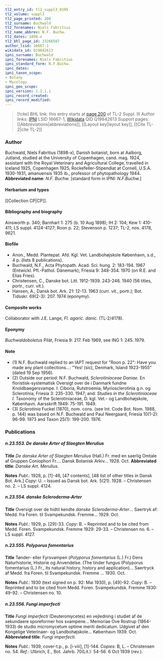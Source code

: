```yaml
---
tl2_entry_id: tl2_suppl3_0195
tl2_volume: suppl3
tl2_page_printed: 200
tl2_surname: Buchwald
tl2_forenames: Niels Fabritius
tl2_name_abbrev: N.F. Buchw.
tl2_dates: 1898-x
tl2_bhl_page_id: 33266507
author_lsid: 16667-1
wikidata_id: Q19842613
ipni_surname: Buchwald
ipni_forenames: Niels Fabritius
ipni_standard_form: N.F.Buchw.
ipni_dates: 
ipni_taxon_scope: 
- Botany
- Mycology
ipni_geo_scope: 
ipni_version: 1.1.1.1
ipni_record_created: 
ipni_record_modified:
---
```


> [!cite] BHL link: this entry starts at [page 200](https://www.biodiversitylibrary.org/page/33266507) of TL-2 Suppl. III
> Author links: [IPNI](https://www.ipni.org/a/16667-1) LSID 16667-1, [Wikidata](https://www.wikidata.org/wiki/Q19842613) QID Q19842613
> Support pages: [[Abbreviations|abbreviations]], [[Layout key|layout key]], [[Cite TL-2|cite TL-2]]

### Author

Buchwald, Niels Fabritius (1898-x), Danish botanist, born at Aalborg, Jutland, studied at the University of Copenhagen, cand. mag. 1924, assistant with the Royal Veterinary and Agricultural College, travelled in Iceland 1925, Copenhagen 1925, Rockefeller-Stipendiat at Cornell, U.S.A. 1930-1931, amanuensis 1935 ib., professor of phytopathology 1944. 
**Abbreviated name**: *N.F. Buchw.* \[standard form in IPNI: *N.F.Buchw.*\]

#### Herbarium and types

[[Collection CP|CP]].

#### Bibliography and biography

Ainsworth p. 340; Barnhart 1: 275 (b. 10 Aug 1898); IH 2: 104; Kew 1: 410-411; LS suppl. 4124-4127; Roon p. 22; Stevenson p. 1237; TL-2, nos. 4178, 9621.

#### Biofile

- Anon., Medd. Plantepat. Afd. Kgl. Vet. Landbohøjskole København, s.d., 4 p. (lists 8 publications).
- Buchwald, N.F., Acta Phytopath. Acad. Sci. hung. 2: 183-194. 1967 (Entwickl. Pfl.-Pathol. Dänemark); Friesia 9: 348-354. 1970 (on R.E. and Elias Fries).
- Christensen, C., Danske bot. Litt. 1912-1939. 243-246. 1940 (56 titles, portr., curr. vit.).
- Hansen, A., Dansk bot. Ark. 21: 12-13. 1963 (curr. vit., portr.); Bot. Tidsskr. 69(2-3): 207. 1974 (eponymy).

#### Composite works

Collaborator with J.E. Lange, *Fl. agaric. danic.* (TL-2/4178).

#### Eponymy

*Buchwaldoboletus* Pilát, Friesia 9: 217. Feb 1969, see ING 1: 245. 1979.

#### Note

- (1) N.F. Buchwald replied to an IAPT request for "Roon p. 22": Have you made any plant collections...: "Yes! (sic), Denmark, Island 1923-1955" (dated 19 Sep 1956).
- (2) Outside our period: N.F. Buchwald, *Sclerotiniaceae Daniae*. En floristisk-systematisk Oversigt over de i Danmark fundne Knoldbaegersvampe. I. Ciboria, Rutstroemia, Myriosclerotinia g.n. og Sclerotinia, Friesia 3: 235-330. 1947; and: *Studies in the Sclerotiniaceae I*. Taxonomy of the Sclerotiniaceae, D. kgl. Vet.- og Landbohøjskole, København. Aarsskrift 1949: 75-191. 1949.
- (3) *Sclerotinia* Fuckel (1870), nom. cons. (see Int. Code Bot. Nom. 1988, p. 144) was based on N.F. Buchwald and Paul Neergaard, Friesia 10(1-2): 96-99. 1973 and Taxon 25(1): 199-200. 1976.

### Publications

##### n.23.553. De danske Arter of Slaegten Merulius

**Title**
*De danske Arter of Slaegten Merulius* (Hall.) Fr. med en saerlig Omtale af Gruppen Coniophori Fr.... Dansk Botanisk Arkiv... 1928. Oct.
**Abbreviated title**: *Danske Art. Merulius*.

**Notes**
*Publ*.: 1928, p. \[1\]-46, \[47 contents\], \[48 list of other titles in Dansk Bot. Ark.\] *Copy*: U. – Issued as Dansk bot. Ark. 5(21). 1928. – Christensen no. 2. – LS suppl. 4124.

##### n.23.554. danske Scleroderma-Arter

**Title**
Oversigt over de hidtil kendte *danske Scleroderma-Arter*... Saertryk af: Medd. fra Foren. til Svampekundsk. Fremme... 1929. Oct.

**Notes**
*Publ*.: 1929, p. \[29\]-33. *Copy*: B. – Reprinted and to be cited from Medd. Foren. Svampekundsk. Fremme 1929: 29-33. – Christensen no. 6. – LS suppl. 4127.

##### n.23.555. Polyporus fomentarius

**Title**
Tønder- eller Fyrsvampen (*Polyporus fomentarius* (L.) Fr.) Dens Naturhistorie, Historie og Anvendelse. (The tinder fungus (Polyporus fomentarius (L.) Fr., its natural history, history and application)... Saertryck af Medd. fra Foren. til Svampekundsk. Fremme ... 1930. Oct.

**Notes**
*Publ*.: 1930 (text signed on p. 92: Mai 1930), p. \[49\]-92. *Copy*: B. – Reprinted and to be cited from Medd. Foren. Svampekundsk. Fremme 1930: 49-92. – Christensen no. 10.

##### n.23.556. Fungi imperfecti

**Title**
*Fungi imperfecti* (Deuteromycetes) en vejledning i studiet af de sekundaere sporeformer hos svampene... Memoriae Ove Rostrup (1864-1933) de studio micromycetum optime meriti dedicatum. Udgivet af den Kongelige Veterinaer- og Landbohøjskole... København 1939. Oct.
**Abbreviated title**: *Fungi imperfecti*.

**Notes**
*Publ*.: 1939, cover-t.p., p. \[i-viii\], \[1\]-144. *Copies*: B, L. – Christensen no. 54.
*Ref*.: Ulbrich, E., Bot. Jahrb. 70(Lit.): 54-56. 6 Oct 1939 (rev.).

